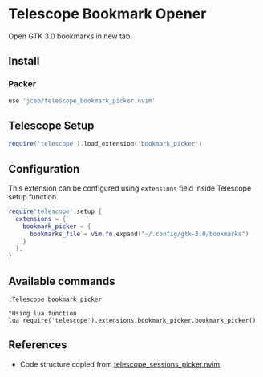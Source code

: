 # Telescope Bookmark Opener

Open GTK 3.0 bookmarks in new tab.

## Install

### Packer

```lua
use 'jceb/telescope_bookmark_picker.nvim'
```

## Telescope Setup

```lua
require('telescope').load_extension('bookmark_picker')
```

## Configuration

This extension can be configured using `extensions` field inside Telescope setup
function.

```lua
require'telescope'.setup {
  extensions = {
    bookmark_picker = {
      bookmarks_file = vim.fn.expand("~/.config/gtk-3.0/bookmarks")
    }
  },
}
```

## Available commands

```viml
:Telescope bookmark_picker

"Using lua function
lua require('telescope').extensions.bookmark_picker.bookmark_picker()
```

## References

- Code structure copied from
  [telescope_sessions_picker.nvim](https://github.com/JoseConseco/telescope_sessions_picker.nvim)
